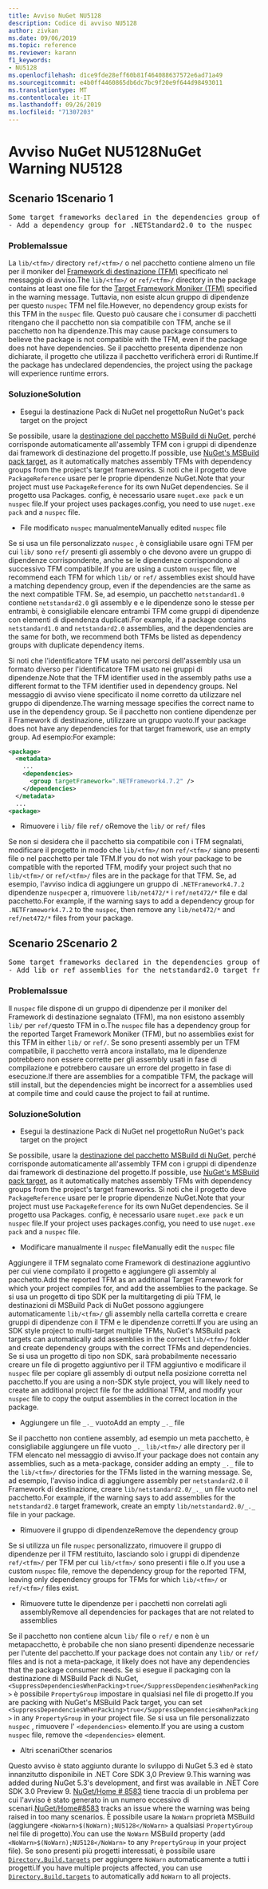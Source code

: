 ```yaml
---
title: Avviso NuGet NU5128
description: Codice di avviso NU5128
author: zivkan
ms.date: 09/06/2019
ms.topic: reference
ms.reviewer: karann
f1_keywords:
- NU5128
ms.openlocfilehash: d1ce9fde28eff60b81f464088637572e6ad71a49
ms.sourcegitcommit: e4b0ff4460865db6dc7bc9f20e9f644d98493011
ms.translationtype: MT
ms.contentlocale: it-IT
ms.lasthandoff: 09/26/2019
ms.locfileid: "71307203"
---
```

# <a name="nuget-warning-nu5128"></a><span data-ttu-id="a3c6a-103">Avviso NuGet NU5128</span><span class="sxs-lookup"><span data-stu-id="a3c6a-103">NuGet Warning NU5128</span></span>

## <a name="scenario-1"></a><span data-ttu-id="a3c6a-104">Scenario 1</span><span class="sxs-lookup"><span data-stu-id="a3c6a-104">Scenario 1</span></span>

<pre>Some target frameworks declared in the dependencies group of the nuspec and the lib/ref folder do not have exact matches in the other location. Consult the list of actions below:
- Add a dependency group for .NETStandard2.0 to the nuspec</pre>

### <a name="issue"></a><span data-ttu-id="a3c6a-105">Problema</span><span class="sxs-lookup"><span data-stu-id="a3c6a-105">Issue</span></span>

<span data-ttu-id="a3c6a-106">La `lib/<tfm>/` directory `ref/<tfm>/` o nel pacchetto contiene almeno un file per il moniker del [Framework di destinazione (TFM)](../target-frameworks.md) specificato nel messaggio di avviso.</span><span class="sxs-lookup"><span data-stu-id="a3c6a-106">The `lib/<tfm>/` or `ref/<tfm>/` directory in the package contains at least one file for the [Target Framework Moniker (TFM)](../target-frameworks.md) specified in the warning message.</span></span> <span data-ttu-id="a3c6a-107">Tuttavia, non esiste alcun gruppo di dipendenze per questo `nuspec` TFM nel file.</span><span class="sxs-lookup"><span data-stu-id="a3c6a-107">However, no dependency group exists for this TFM in the `nuspec` file.</span></span> <span data-ttu-id="a3c6a-108">Questo può causare che i consumer di pacchetti ritengano che il pacchetto non sia compatibile con TFM, anche se il pacchetto non ha dipendenze.</span><span class="sxs-lookup"><span data-stu-id="a3c6a-108">This may cause package consumers to believe the package is not compatible with the TFM, even if the package does not have dependencies.</span></span> <span data-ttu-id="a3c6a-109">Se il pacchetto presenta dipendenze non dichiarate, il progetto che utilizza il pacchetto verificherà errori di Runtime.</span><span class="sxs-lookup"><span data-stu-id="a3c6a-109">If the package has undeclared dependencies, the project using the package will experience runtime errors.</span></span>

### <a name="solution"></a><span data-ttu-id="a3c6a-110">Soluzione</span><span class="sxs-lookup"><span data-stu-id="a3c6a-110">Solution</span></span>

* <span data-ttu-id="a3c6a-111">Esegui la destinazione Pack di NuGet nel progetto</span><span class="sxs-lookup"><span data-stu-id="a3c6a-111">Run NuGet's pack target on the project</span></span>

<span data-ttu-id="a3c6a-112">Se possibile, usare la [destinazione del pacchetto MSBuild di NuGet](../msbuild-targets.md), perché corrisponde automaticamente all'assembly TFM con i gruppi di dipendenze dai framework di destinazione del progetto.</span><span class="sxs-lookup"><span data-stu-id="a3c6a-112">If possible, use [NuGet's MSBuild pack target](../msbuild-targets.md), as it automatically matches assembly TFMs with dependency groups from the project's target frameworks.</span></span> <span data-ttu-id="a3c6a-113">Si noti che il progetto deve `PackageReference` usare per le proprie dipendenze NuGet.</span><span class="sxs-lookup"><span data-stu-id="a3c6a-113">Note that your project must use `PackageReference` for its own NuGet dependencies.</span></span> <span data-ttu-id="a3c6a-114">Se il progetto usa Packages. config, è necessario usare `nuget.exe pack` e un `nuspec` file.</span><span class="sxs-lookup"><span data-stu-id="a3c6a-114">If your project uses packages.config, you need to use `nuget.exe pack` and a `nuspec` file.</span></span>

* <span data-ttu-id="a3c6a-115">File modificato `nuspec` manualmente</span><span class="sxs-lookup"><span data-stu-id="a3c6a-115">Manually edited `nuspec` file</span></span>

<span data-ttu-id="a3c6a-116">Se si usa un file personalizzato `nuspec` , è consigliabile usare ogni TFM per cui `lib/` sono `ref/` presenti gli assembly o che devono avere un gruppo di dipendenze corrispondente, anche se le dipendenze corrispondono al successivo TFM compatibile.</span><span class="sxs-lookup"><span data-stu-id="a3c6a-116">If you are using a custom `nuspec` file, we recommend each TFM for which `lib/` or `ref/` assemblies exist should have a matching dependency group, even if the dependencies are the same as the next compatible TFM.</span></span> <span data-ttu-id="a3c6a-117">Se, ad esempio, un pacchetto `netstandard1.0` contiene `netstandard2.0` gli assembly e e le dipendenze sono le stesse per entrambi, è consigliabile elencare entrambi TFM come gruppi di dipendenze con elementi di dipendenza duplicati.</span><span class="sxs-lookup"><span data-stu-id="a3c6a-117">For example, if a package contains `netstandard1.0` and `netstandard2.0` assemblies, and the dependencies are the same for both, we recommend both TFMs be listed as dependency groups with duplicate dependency items.</span></span>

<span data-ttu-id="a3c6a-118">Si noti che l'identificatore TFM usato nei percorsi dell'assembly usa un formato diverso per l'identificatore TFM usato nei gruppi di dipendenze.</span><span class="sxs-lookup"><span data-stu-id="a3c6a-118">Note that the TFM identifier used in the assembly paths use a different format to the TFM identifier used in dependency groups.</span></span> <span data-ttu-id="a3c6a-119">Nel messaggio di avviso viene specificato il nome corretto da utilizzare nel gruppo di dipendenze.</span><span class="sxs-lookup"><span data-stu-id="a3c6a-119">The warning message specifies the correct name to use in the dependency group.</span></span> <span data-ttu-id="a3c6a-120">Se il pacchetto non contiene dipendenze per il Framework di destinazione, utilizzare un gruppo vuoto.</span><span class="sxs-lookup"><span data-stu-id="a3c6a-120">If your package does not have any dependencies for that target framework, use an empty group.</span></span> <span data-ttu-id="a3c6a-121">Ad esempio:</span><span class="sxs-lookup"><span data-stu-id="a3c6a-121">For example:</span></span>

```xml
<package>
  <metadata>
    ...
    <dependencies>
      <group targetFramework=".NETFramework4.7.2" />
    </dependencies>
  </metadata>
  ...
<package>
```

* <span data-ttu-id="a3c6a-122">Rimuovere i `lib/` file `ref/` o</span><span class="sxs-lookup"><span data-stu-id="a3c6a-122">Remove the `lib/` or `ref/` files</span></span>

<span data-ttu-id="a3c6a-123">Se non si desidera che il pacchetto sia compatibile con i TFM segnalati, modificare il progetto in modo che `lib/<tfm>/` non `ref/<tfm>/` siano presenti file o nel pacchetto per tale TFM.</span><span class="sxs-lookup"><span data-stu-id="a3c6a-123">If you do not wish your package to be compatible with the reported TFM, modify your project such that no `lib/<tfm>/` or `ref/<tfm>/` files are in the package for that TFM.</span></span> <span data-ttu-id="a3c6a-124">Se, ad esempio, l'avviso indica di aggiungere un gruppo di `.NETFramework4.7.2` dipendenze `nuspec`per a, rimuovere `lib/net472/*` i `ref/net472/*` file e dal pacchetto.</span><span class="sxs-lookup"><span data-stu-id="a3c6a-124">For example, if the warning says to add a dependency group for `.NETFramework4.7.2` to the `nuspec`, then remove any `lib/net472/*` and `ref/net472/*` files from your package.</span></span>

## <a name="scenario-2"></a><span data-ttu-id="a3c6a-125">Scenario 2</span><span class="sxs-lookup"><span data-stu-id="a3c6a-125">Scenario 2</span></span>

<pre>Some target frameworks declared in the dependencies group of the nuspec and the lib/ref folder do not have exact matches in the other location. Consult the list of actions below:
- Add lib or ref assemblies for the netstandard2.0 target framework</pre>

### <a name="issue"></a><span data-ttu-id="a3c6a-126">Problema</span><span class="sxs-lookup"><span data-stu-id="a3c6a-126">Issue</span></span>

<span data-ttu-id="a3c6a-127">Il `nuspec` file dispone di un gruppo di dipendenze per il moniker del Framework di destinazione segnalato (TFM), ma non esistono assembly `lib/` per `ref/`questo TFM in o.</span><span class="sxs-lookup"><span data-stu-id="a3c6a-127">The `nuspec` file has a dependency group for the reported Target Framework Moniker (TFM), but no assemblies exist for this TFM in either `lib/` or `ref/`.</span></span> <span data-ttu-id="a3c6a-128">Se sono presenti assembly per un TFM compatibile, il pacchetto verrà ancora installato, ma le dipendenze potrebbero non essere corrette per gli assembly usati in fase di compilazione e potrebbero causare un errore del progetto in fase di esecuzione.</span><span class="sxs-lookup"><span data-stu-id="a3c6a-128">If there are assemblies for a compatible TFM, the package will still install, but the dependencies might be incorrect for a assemblies used at compile time and could cause the project to fail at runtime.</span></span>

### <a name="solution"></a><span data-ttu-id="a3c6a-129">Soluzione</span><span class="sxs-lookup"><span data-stu-id="a3c6a-129">Solution</span></span>

* <span data-ttu-id="a3c6a-130">Esegui la destinazione Pack di NuGet nel progetto</span><span class="sxs-lookup"><span data-stu-id="a3c6a-130">Run NuGet's pack target on the project</span></span>

<span data-ttu-id="a3c6a-131">Se possibile, usare la [destinazione del pacchetto MSBuild di NuGet](../msbuild-targets.md), perché corrisponde automaticamente all'assembly TFM con i gruppi di dipendenze dai framework di destinazione del progetto.</span><span class="sxs-lookup"><span data-stu-id="a3c6a-131">If possible, use [NuGet's MSBuild pack target](../msbuild-targets.md), as it automatically matches assembly TFMs with dependency groups from the project's target frameworks.</span></span> <span data-ttu-id="a3c6a-132">Si noti che il progetto deve `PackageReference` usare per le proprie dipendenze NuGet.</span><span class="sxs-lookup"><span data-stu-id="a3c6a-132">Note that your project must use `PackageReference` for its own NuGet dependencies.</span></span> <span data-ttu-id="a3c6a-133">Se il progetto usa Packages. config, è necessario usare `nuget.exe pack` e un `nuspec` file.</span><span class="sxs-lookup"><span data-stu-id="a3c6a-133">If your project uses packages.config, you need to use `nuget.exe pack` and a `nuspec` file.</span></span>

* <span data-ttu-id="a3c6a-134">Modificare manualmente il `nuspec` file</span><span class="sxs-lookup"><span data-stu-id="a3c6a-134">Manually edit the `nuspec` file</span></span>

<span data-ttu-id="a3c6a-135">Aggiungere il TFM segnalato come Framework di destinazione aggiuntivo per cui viene compilato il progetto e aggiungere gli assembly al pacchetto.</span><span class="sxs-lookup"><span data-stu-id="a3c6a-135">Add the reported TFM as an additional Target Framework for which your project compiles for, and add the assemblies to the package.</span></span> <span data-ttu-id="a3c6a-136">Se si usa un progetto di tipo SDK per la multitargeting di più TFM, le destinazioni di MSBuild Pack di NuGet possono aggiungere automaticamente `lib/<tfm>/` gli assembly nella cartella corretta e creare gruppi di dipendenze con il TFM e le dipendenze corretti.</span><span class="sxs-lookup"><span data-stu-id="a3c6a-136">If you are using an SDK style project to multi-target multiple TFMs, NuGet's MSBuild pack targets can automatically add assemblies in the correct `lib/<tfm>/` folder and create dependency groups with the correct TFMs and dependencies.</span></span> <span data-ttu-id="a3c6a-137">Se si usa un progetto di tipo non SDK, sarà probabilmente necessario creare un file di progetto aggiuntivo per il TFM aggiuntivo e modificare il `nuspec` file per copiare gli assembly di output nella posizione corretta nel pacchetto.</span><span class="sxs-lookup"><span data-stu-id="a3c6a-137">If you are using a non-SDK style project, you will likely need to create an additional project file for the additional TFM, and modify your `nuspec` file to copy the output assemblies in the correct location in the package.</span></span>

* <span data-ttu-id="a3c6a-138">Aggiungere un file `_._` vuoto</span><span class="sxs-lookup"><span data-stu-id="a3c6a-138">Add an empty `_._` file</span></span>

<span data-ttu-id="a3c6a-139">Se il pacchetto non contiene assembly, ad esempio un meta pacchetto, è consigliabile aggiungere un file vuoto `_._` `lib/<tfm>/` alle directory per il TFM elencato nel messaggio di avviso.</span><span class="sxs-lookup"><span data-stu-id="a3c6a-139">If your package does not contain any assemblies, such as a meta-package, consider adding an empty `_._` file to the `lib/<tfm>/` directories for the TFMs listed in the warning message.</span></span> <span data-ttu-id="a3c6a-140">Se, ad esempio, l'avviso indica di aggiungere assembly per `netstandard2.0` il Framework di destinazione, creare `lib/netstandard2.0/_._` un file vuoto nel pacchetto.</span><span class="sxs-lookup"><span data-stu-id="a3c6a-140">For example, if the warning says to add assemblies for the `netstandard2.0` target framework, create an empty `lib/netstandard2.0/_._` file in your package.</span></span>

* <span data-ttu-id="a3c6a-141">Rimuovere il gruppo di dipendenze</span><span class="sxs-lookup"><span data-stu-id="a3c6a-141">Remove the dependency group</span></span>

<span data-ttu-id="a3c6a-142">Se si utilizza un file `nuspec` personalizzato, rimuovere il gruppo di dipendenze per il TFM restituito, lasciando solo i gruppi di dipendenze `ref/<tfm>/` per TFM per cui `lib/<tfm>/` sono presenti i file o.</span><span class="sxs-lookup"><span data-stu-id="a3c6a-142">If you use a custom `nuspec` file, remove the dependency group for the reported TFM, leaving only dependency groups for TFMs for which `lib/<tfm>/` or `ref/<tfm>/` files exist.</span></span>

* <span data-ttu-id="a3c6a-143">Rimuovere tutte le dipendenze per i pacchetti non correlati agli assembly</span><span class="sxs-lookup"><span data-stu-id="a3c6a-143">Remove all dependencies for packages that are not related to assemblies</span></span>

<span data-ttu-id="a3c6a-144">Se il pacchetto non contiene alcun `lib/` file o `ref/` e non è un metapacchetto, è probabile che non siano presenti dipendenze necessarie per l'utente del pacchetto.</span><span class="sxs-lookup"><span data-stu-id="a3c6a-144">If your package does not contain any `lib/` or `ref/` files and is not a meta-package, it likely does not have any dependencies that the package consumer needs.</span></span> <span data-ttu-id="a3c6a-145">Se si esegue il packaging con la destinazione di MSBuild Pack di NuGet, `<SuppressDependenciesWhenPacking>true</SuppressDependenciesWhenPacking>` è possibile `PropertyGroup` impostare in qualsiasi nel file di progetto.</span><span class="sxs-lookup"><span data-stu-id="a3c6a-145">If you are packing with NuGet's MSBuild Pack target, you can set `<SuppressDependenciesWhenPacking>true</SuppressDependenciesWhenPacking>` in any `PropertyGroup` in your project file.</span></span> <span data-ttu-id="a3c6a-146">Se si usa un file personalizzato `nuspec` , rimuovere l' `<dependencies>` elemento.</span><span class="sxs-lookup"><span data-stu-id="a3c6a-146">If you are using a custom `nuspec` file, remove the `<dependencies>` element.</span></span>

* <span data-ttu-id="a3c6a-147">Altri scenari</span><span class="sxs-lookup"><span data-stu-id="a3c6a-147">Other scenarios</span></span>

<span data-ttu-id="a3c6a-148">Questo avviso è stato aggiunto durante lo sviluppo di NuGet 5.3 ed è stato innanzitutto disponibile in .NET Core SDK 3,0 Preview 9.</span><span class="sxs-lookup"><span data-stu-id="a3c6a-148">This warning was added during NuGet 5.3's development, and first was available in .NET Core SDK 3.0 Preview 9.</span></span> <span data-ttu-id="a3c6a-149">[NuGet/Home # 8583](https://github.com/nuget/home/issues/8583) tiene traccia di un problema per cui l'avviso è stato generato in un numero eccessivo di scenari.</span><span class="sxs-lookup"><span data-stu-id="a3c6a-149">[NuGet/Home#8583](https://github.com/nuget/home/issues/8583) tracks an issue where the warning was being raised in too many scenarios.</span></span> <span data-ttu-id="a3c6a-150">È possibile usare la `NoWarn` proprietà MSBuild (aggiungere `<NoWarn>$(NoWarn);NU5128</NoWarn>` a qualsiasi `PropertyGroup` nel file di progetto).</span><span class="sxs-lookup"><span data-stu-id="a3c6a-150">You can use the `NoWarn` MSBuild property (add `<NoWarn>$(NoWarn);NU5128</NoWarn>` to any `PropertyGroup` in your project file).</span></span> <span data-ttu-id="a3c6a-151">Se sono presenti più progetti interessati, è possibile usare [`Directory.Build.targets`](/visualstudio/msbuild/customize-your-build) per aggiungere `NoWarn` automaticamente a tutti i progetti.</span><span class="sxs-lookup"><span data-stu-id="a3c6a-151">If you have multiple projects affected, you can use [`Directory.Build.targets`](/visualstudio/msbuild/customize-your-build) to automatically add `NoWarn` to all projects.</span></span>

